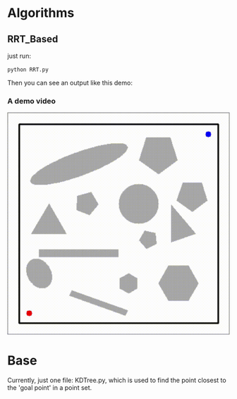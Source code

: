 # Algorithms
## RRT_Based
just run:
```
python RRT.py
```
Then you can see an output like this demo:
### A demo video
![image](https://github.com/Yang-Yefeng/PathPlanningAlgorithms/blob/main/somefigures/video/RRT.gif)

# Base
Currently, just one file: KDTree.py, which is used to find the point closest to the 'goal point' in a point set.
